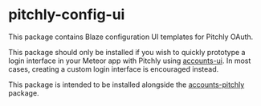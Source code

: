 # pitchly-config-ui

This package contains Blaze configuration UI templates for Pitchly OAuth.

This package should only be installed if you wish to quickly prototype a login interface in your Meteor app with Pitchly using [accounts-ui](https://guide.meteor.com/accounts.html#accounts-ui). In most cases, creating a custom login interface is encouraged instead.

This package is intended to be installed alongside the [accounts-pitchly](https://github.com/Pitchlyapp/accounts-pitchly) package.